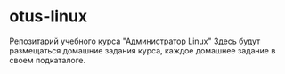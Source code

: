 # otus-linux
Репозитарий учебного курса "Администратор Linux"
Здесь будут размещаться домашние задания курса, каждое домашнее задание в своем подкаталоге.


